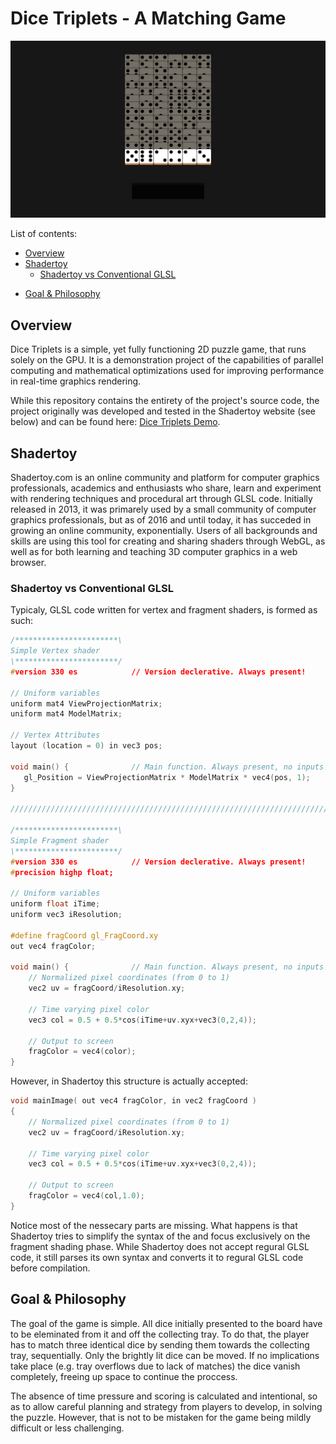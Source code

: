 # Dice Triplets - A Matching Game

![sample](doc/sample.png)

List of contents:
- [Overview](#overview)
- [Shadertoy](#shadertoy)
    - [Shadertoy vs Conventional GLSL](#shadertoy-vs-conventional-glsl)
<!-- - [WebGL 2.0](#webgl-2.0) -->
- [Goal & Philosophy](#goal--philosophy)

## Overview
Dice Triplets is a simple, yet fully functioning 2D puzzle game, that runs solely on the GPU. It is a demonstration project of the capabilities of parallel computing and mathematical optimizations used for improving performance in real-time graphics rendering.

While this repository contains the entirety of the project's source code, the project originally was developed and tested in the Shadertoy website (see below) and can be found here: [Dice Triplets Demo](https://www.shadertoy.com/view/fl3BDr).

## Shadertoy
Shadertoy.com is an online community and platform for computer graphics professionals, academics and enthusiasts who share, learn and experiment with rendering techniques and procedural art through GLSL code. Initially released in 2013, it was primarely used by a small community of computer graphics professionals, but as of 2016 and until today, it has succeded in growing an online community, exponentially. Users of all backgrounds and skills are using this tool for creating and sharing shaders through WebGL, as well as for both learning and teaching 3D computer graphics in a web browser.

### Shadertoy vs Conventional GLSL
Typicaly, GLSL code written for vertex and fragment shaders, is formed as such:

```c
/***********************\
Simple Vertex shader
\***********************/
#version 330 es            // Version declerative. Always present!

// Uniform variables
uniform mat4 ViewProjectionMatrix;
uniform mat4 ModelMatrix;

// Vertex Attributes
layout (location = 0) in vec3 pos;

void main() {              // Main function. Always present, no inputs!
   gl_Position = ViewProjectionMatrix * ModelMatrix * vec4(pos, 1);
}

///////////////////////////////////////////////////////////////////////

/***********************\
Simple Fragment shader
\***********************/
#version 330 es            // Version declerative. Always present!
#precision highp float;

// Uniform variables
uniform float iTime;
uniform vec3 iResolution;

#define fragCoord gl_FragCoord.xy
out vec4 fragColor;

void main() {              // Main function. Always present, no inputs!
    // Normalized pixel coordinates (from 0 to 1)
    vec2 uv = fragCoord/iResolution.xy;

    // Time varying pixel color
    vec3 col = 0.5 + 0.5*cos(iTime+uv.xyx+vec3(0,2,4));

    // Output to screen
    fragColor = vec4(color);
}

```

However, in Shadertoy this structure is actually accepted:
```c
void mainImage( out vec4 fragColor, in vec2 fragCoord )
{
    // Normalized pixel coordinates (from 0 to 1)
    vec2 uv = fragCoord/iResolution.xy;

    // Time varying pixel color
    vec3 col = 0.5 + 0.5*cos(iTime+uv.xyx+vec3(0,2,4));

    // Output to screen
    fragColor = vec4(col,1.0);
}
```
Notice most of the nessecary parts are missing. What happens is that Shadertoy tries to simplify the syntax of the and focus exclusively on the fragment shading phase. While Shadertoy does not accept regural GLSL code, it still parses its own syntax and converts it to regural GLSL code before compilation.


<!-- ## WebGL 2.0 -->


## Goal & Philosophy
The goal of the game is simple. All dice initially presented to the board have to be eleminated from it and off the collecting tray. To do that, the player has to match three identical dice by sending them towards the collecting tray, sequentially. Only the brightly lit dice can be moved. If no implications take place (e.g. tray overflows due to lack of matches) the dice vanish completely, freeing up space to continue the proccess.

The absence of time pressure and scoring is calculated and intentional, so as to allow careful planning and strategy from players to develop, in solving the puzzle. However, that is not to be mistaken for the game being mildly difficult or less challenging.
